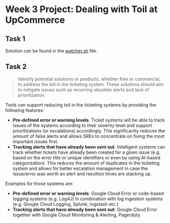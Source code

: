 Week 3 Project: Dealing with Toil at UpCommerce
===

Task 1
---

Solution can be found in the [watcher.sh](watcher.sh) file.

Task 2
---

> Identify potential solutions or products, whether free or commercial, to address the toil in the ticketing system. These solutions should aim to mitigate issues such as recurring obsolete alerts and lack of prioritization.

Tools can support reducing toil in the ticketing systems by providing the following features:
* **Pre-defined error or warning levels**. Ticket systems will be able to track issues of the systems according to their severity level and support prioritizations (or escalations) accordingly. This significantly reduces the amount of false alerts and allows SREs to concentrate on fixing the most important issues first.
* **Tracking alerts that have already been sent out**. Intelligent systems can track whether tickets have already been created for a given issue (e.g. based on the error title or unique identifiers or even by using AI-based categorization). This reduces the amount of duplicates in the ticketing system and allows for better escalation management in case the issue/error was worth an alert and resultion times are stacking up.

Examples for those systems are:
* **Pre-defined error or warning levels**: Google Cloud Error or code-based logging systems (e.g. Log4J) in combination with log ingestion systems (e.g. Google Cloud Logging, Splunk, logstash etc.)
* **Tracking alerts that have already been sent out**: Google Cloud Error together with Google Cloud Monitoring & Alerting, Pagerduty